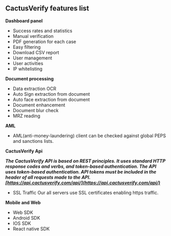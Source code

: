
## CactusVerify features list

**Dashboard panel**
- Success rates and statistics
- Manual verification
- PDF generation for each case
- Easy filtering
- Download CSV report
- User management
- User activities
- IP whitelisting  

**Document processing**
- Data extraction OCR 
- Auto Sign extraction from document
- Auto face extraction from document
- Document enhancement
- Document blur check
- MRZ reading

**AML**
- AML(anti-money-laundering) client can be checked against global PEPS and sanctions lists.

**CactusVerify Api**

___The CactusVerify API is based on REST principles. It uses standard HTTP response codes and verbs, and token-based authentication.
The API uses token-based authentication. API tokens must be included in the header of all requests made to the API.
[https://api.cactusverify.com/api/](https://api.cactusverify.com/api/)___

- SSL Traffic
Our all servers use SSL certificates enabling https traffic.

**Mobile and Web**

- Web SDK
- Android SDK
- IOS SDK
- React native SDK
